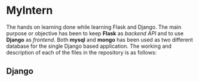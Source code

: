 # MyIntern

The hands on learning done while learning Flask and Django. The main purpose or objective has been to keep **Flask** as _backend API_ and to use **Django** as _frontend_. Both **mysql** and **mongo** has been used as two different database for the single Django based application. The working and description of each of the files in the repository is as follows:

## Django
